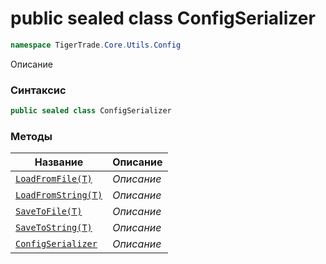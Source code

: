 
# public sealed class ConfigSerializer
```csharp
namespace TigerTrade.Core.Utils.Config
```



Описание

### Синтаксис
```csharp
public sealed class ConfigSerializer
```


### Методы
| Название | Описание |
| --- | --- |
| [`LoadFromFile(T)`](./ConfigSerializer.cs/Методы/LoadFromFile(T).md) | *Описание* |
| [`LoadFromString(T)`](./ConfigSerializer.cs/Методы/LoadFromString(T).md) | *Описание* |
| [`SaveToFile(T)`](./ConfigSerializer.cs/Методы/SaveToFile(T).md) | *Описание* |
| [`SaveToString(T)`](./ConfigSerializer.cs/Методы/SaveToString(T).md) | *Описание* |
| [`ConfigSerializer`](./ConfigSerializer.cs/Методы/ConfigSerializer.md) | *Описание* |



